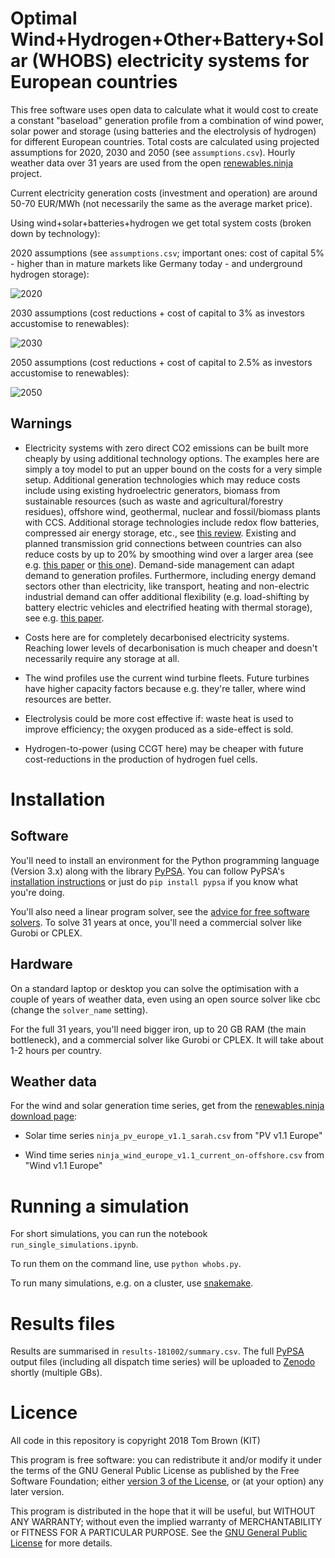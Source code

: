 

# Optimal Wind+Hydrogen+Other+Battery+Solar (WHOBS) electricity systems for European countries

This free software uses open data to calculate what it would cost to
create a constant "baseload" generation profile from a combination of
wind power, solar power and storage (using batteries and the
electrolysis of hydrogen) for different European countries. Total
costs are calculated using projected assumptions for 2020, 2030 and
2050 (see `assumptions.csv`). Hourly weather data over 31 years are
used from the open [renewables.ninja](https://www.renewables.ninja)
project.

Current electricity generation costs (investment and operation) are
around 50-70 EUR/MWh (not necessarily the same as the average market
price).

Using wind+solar+batteries+hydrogen we get total system costs (broken down by technology):

2020 assumptions (see `assumptions.csv`; important ones: cost of capital 5% - higher than in mature markets like Germany today -  and underground hydrogen storage):

![2020](https://raw.githubusercontent.com/PyPSA/whobs/master/img/2020.png)

2030 assumptions (cost reductions + cost of capital to 3% as investors accustomise to renewables):

![2030](https://raw.githubusercontent.com/PyPSA/whobs/master/img/2030.png)

2050 assumptions  (cost reductions + cost of capital to 2.5% as investors accustomise to renewables):

![2050](https://raw.githubusercontent.com/PyPSA/whobs/master/img/2050.png)

## Warnings

- Electricity systems with zero direct CO2 emissions can be built more
  cheaply by using additional technology options. The examples here
  are simply a toy model to put an upper bound on the costs for a very
  simple setup. Additional generation technologies which may reduce
  costs include using existing hydroelectric generators, biomass from
  sustainable resources (such as waste and agricultural/forestry
  residues), offshore wind, geothermal, nuclear and fossil/biomass plants with
  CCS. Additional storage technologies include redox flow batteries,
  compressed air energy storage, etc., see [this review](https://doi.org/10.1016/j.apenergy.2014.09.081). Existing and planned
  transmission grid connections between countries can also reduce costs
  by up to 20% by smoothing wind over a larger area (see e.g. [this paper](https://arxiv.org/abs/1704.05492) or [this one](https://arxiv.org/abs/1705.07617)). Demand-side
  management can adapt demand to generation profiles. Furthermore, including energy demand sectors other than electricity, like transport, heating and non-electric industrial demand can offer additional flexibility (e.g. load-shifting by battery electric vehicles and electrified heating with
  thermal storage), see e.g. [this paper](https://arxiv.org/abs/1801.05290).

- Costs here are for completely decarbonised electricity
  systems. Reaching lower levels of decarbonisation is much cheaper
  and doesn't necessarily require any storage at all.


- The wind profiles use the current wind turbine fleets. Future
  turbines have higher capacity factors because e.g. they're taller,
  where wind resources are better.

- Electrolysis could be more cost effective if: waste heat is used to
  improve efficiency; the oxygen produced as a side-effect is sold.

- Hydrogen-to-power (using CCGT here) may be cheaper with future
  cost-reductions in the production of hydrogen fuel cells.



# Installation

## Software

You'll need to install an environment for the Python programming
language (Version 3.x) along with the library
[PyPSA](https://github.com/PyPSA/PyPSA). You can follow PyPSA's
[installation
instructions](https://www.pypsa.org/doc/installation.html) or just do
`pip install pypsa` if you know what you're doing.

You'll also need a linear program solver, see the [advice for free
software
solvers](https://www.pypsa.org/doc/installation.html#getting-a-solver-for-linear-optimisation). To
solve 31 years at once, you'll need a commercial solver like Gurobi or CPLEX.

## Hardware

On a standard laptop or desktop you can solve the optimisation with a couple of years of weather data, even using an open source solver like cbc (change the `solver_name` setting).

For the full 31 years, you'll need bigger iron, up to 20 GB RAM (the main bottleneck), and a commercial solver like Gurobi or CPLEX. It will take about 1-2 hours per country.

## Weather data

For the wind and solar generation time series, get from the [renewables.ninja download page](https://www.renewables.ninja/downloads):

- Solar time series `ninja_pv_europe_v1.1_sarah.csv` from "PV v1.1 Europe"

- Wind time series `ninja_wind_europe_v1.1_current_on-offshore.csv` from "Wind v1.1 Europe"


# Running a simulation

For short simulations, you can run the notebook `run_single_simulations.ipynb`.

To run them on the command line, use `python whobs.py`.

To run many simulations, e.g. on a cluster, use [snakemake](https://snakemake.readthedocs.io/en/stable/).

# Results files


Results are summarised in `results-181002/summary.csv`. The full [PyPSA](https://github.com/PyPSA/PyPSA)
output files (including all dispatch time series) will be uploaded to
[Zenodo](https://zenodo.org) shortly (multiple GBs).


# Licence

All code in this repository is copyright 2018 Tom Brown (KIT)

This program is free software: you can redistribute it and/or
modify it under the terms of the GNU General Public License as
published by the Free Software Foundation; either [version 3 of the
License](LICENSE.txt), or (at your option) any later version.

This program is distributed in the hope that it will be useful,
but WITHOUT ANY WARRANTY; without even the implied warranty of
MERCHANTABILITY or FITNESS FOR A PARTICULAR PURPOSE.  See the
[GNU General Public License](LICENSE.txt) for more details.
